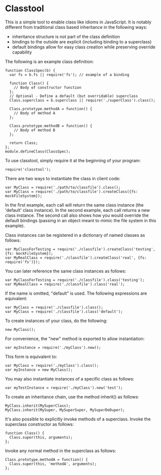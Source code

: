 Classtool
=========

This is a simple tool to enable class like idioms in JavaScript.  It is notably different
from traditional class based inheritance in the following ways:

- inheritance structure is not part of the class definition
- bindings to the outside are explicit (including binding to a superclass)
- default bindings allow for easy class creation while preserving override capability

The following is an example class definition:

    function ClassSpec(b) {
      var fs = b.fs || require('fs'); // example of a binding
   
      function Class() {
        // Body of constructor function
      };
      // Optional - Define a default (but overridable) superclass
      Class.superclass = b.superclass || require('./superClass').class();   

      Class.prototype.methodA = function() {
        // Body of method A
      };
   
      Class.prototype.methodB = function() {
        // Body of method B
      };

      return Class;
    };
    module.defineClass(ClassSpec); 

To use classtool, simply require it at the beginning of your program:

    require('classtool');

There are two ways to instantiate the class in client code:

    var MyClass = require('./path/to/classfile').class();
    var MyClass = require('./path/to/classfile').createClass({fs: mockFileSystem});

In the first example, each call will return the same class instance (the 'default' 
class instance).  In the second example, each call returns a new class instance.  The 
second call also shows how you would override the default bindings (passing in an 
object meant to mimic the file system in this example). 

Class instances can be registered in a dictionary of named classes as follows:

    var MyClassForTesting = require('./classfile').createClass('testing', {fs: mockFileSystem});
    var MyRealClass = require('./classfile').createClass('real', {fs: require('fs')});

You can later reference the same class instances as follows:

    var MyClassForTesting = require('./classfile').class('testing');
    var MyRealClass = require('./classfile').class('real');

If the name is omitted, "default" is used.  The following expressions are equivalent:

    var MyClass = require('./classfile').class();
    var MyClass = require('./classfile').class('default');

To create instances of your class, do the following:

    new MyClass();

For convenience, the "new" method is exported to allow instantiation:

    var myInstance = require('./myClass').new();

This form is equivalent to:

    var MyClass = require('./myClass').class();
    var myInstance = new MyClass();

You may also instantiate instances of a specific class as follows:

    var myTestInstance = require('./myClass').new('test');

To create an inheritance chain, use the method inherit() as follows:

    MyClass.inherit(MySuperClass);
    MyClass.inherit(MySuper, MySuperSuper, MySuperDeDuper);

It's also possible to explicitly invoke methods of a superclass.  Invoke the superclass 
constructor as follows:

    function Class() {
      Class.super(this, arguments);
    };

Invoke any normal method in the superclass as follows:

    Class.prototype.methodA = function() {
      Class.super(this, 'methodA', arguments);
    };

